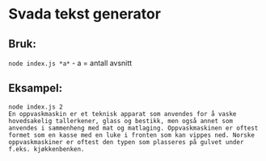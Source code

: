 # Svada tekst generator
## Bruk:
`node index.js *a*` - a = antall avsnitt

## Eksampel: 
`node index.js 2` <br> 
`En oppvaskmaskin er et teknisk apparat som anvendes for å vaske hovedsakelig tallerkener, glass og bestikk, men også annet som anvendes i sammenheng med mat og matlaging.
Oppvaskmaskinen er oftest formet som en kasse med en luke i fronten som kan vippes ned. Norske oppvaskmaskiner er oftest den typen som plasseres på gulvet under f.eks. kjøkkenbenken.`
